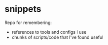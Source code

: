 # snippets
Repo for remembering:
- references to tools and configs I use
- chunks of scripts/code that I've found useful